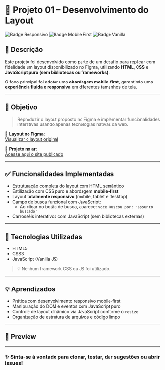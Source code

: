 # 🚀 Projeto 01 – Desenvolvimento do Layout

![Badge Responsivo](https://img.shields.io/badge/responsivo-%E2%9C%85-brightgreen)
![Badge Mobile First](https://img.shields.io/badge/mobile--first-%E2%9C%85-blue)
![Badge Vanilla](https://img.shields.io/badge/sem%20frameworks-Vanilla%20JS%2FCSS%2FHTML-orange)

## 📝 Descrição

Este projeto foi desenvolvido como parte de um desafio para replicar com fidelidade um layout disponibilizado no Figma, utilizando **HTML**, **CSS** e **JavaScript puro (sem bibliotecas ou frameworks)**.

O foco principal foi adotar uma **abordagem mobile-first**, garantindo uma **experiência fluida e responsiva** em diferentes tamanhos de tela.

---

## 🎯 Objetivo

> Reproduzir o layout proposto no Figma e implementar funcionalidades interativas usando apenas tecnologias nativas da web.

🔗 **Layout no Figma**:  
[Visualizar o layout original](https://www.figma.com/proto/DqtFxC6312M32mLt8FpJjq/innovation-class?page-id=13%3A673&node-id=13-920&viewport=346%2C140%2C0.11&t=HyGGDSs83f1vbqMJ-1&scaling=scale-down&content-scaling=fixed)

🔗 **Projeto no ar**:  
[Acesse aqui o site publicado](https://seusiteaqui.com) <!-- Substitua pelo link real de deploy -->

---

## ✅ Funcionalidades Implementadas

- Estruturação completa do layout com HTML semântico
- Estilização com CSS puro e abordagem **mobile-first**
- Layout **totalmente responsivo** (mobile, tablet e desktop)
- Campo de busca funcional com JavaScript:
  - Ao clicar no botão de busca, aparece: `Você buscou por: 'assunto buscado'`
- Carrosséis interativos com JavaScript (sem bibliotecas externas)

---

## 📁 Tecnologias Utilizadas

- HTML5
- CSS3
- JavaScript (Vanilla JS)

> 💡 Nenhum framework CSS ou JS foi utilizado.

---

## 💡 Aprendizados

- Prática com desenvolvimento responsivo mobile-first
- Manipulação do DOM e eventos com JavaScript puro
- Controle de layout dinâmico via JavaScript conforme o `resize`
- Organização de estrutura de arquivos e código limpo

---

## 📸 Preview

> 

---

### ✨ Sinta-se à vontade para clonar, testar, dar sugestões ou abrir issues!  
